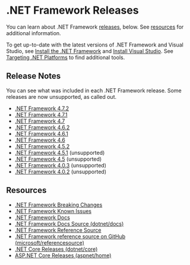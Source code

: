 # .NET Framework Releases

You can learn about .NET Framework [releases](#releases), below. See [resources](#resources) for additional information.

To get up-to-date with the latest versions of .NET Framework and Visual Studio, see [Install the .NET Framework](https://www.microsoft.com/net/framework/versions) and  [Install Visual Studio](https://www.visualstudio.com/vs/). See [Targeting .NET Platforms](https://www.microsoft.com/net/targeting) to find additional tools.

## Release Notes

You can see what was included in each .NET Framework release. Some releases are now unsupported, as called out.

- [.NET Framework 4.7.2](net472/README.md)
- [.NET Framework 4.7.1](net471/README.md)
- [.NET Framework 4.7](net47/README.md)
- [.NET Framework 4.6.2](net462/README.md)
- [.NET Framework 4.6.1](net461/README.md)
- [.NET Framework 4.6](net46/README.md)
- [.NET Framework 4.5.2](net452/README.md)
- [.NET Framework 4.5.1](net451/README.md) (unsupported)
- [.NET Framework 4.5](https://blogs.msdn.microsoft.com/dotnet/2012/08/15/announcing-the-release-of-net-framework-4-5-rtm-product-and-source-code/) (unsupported)
- [.NET Framework 4.0.3](https://blogs.msdn.microsoft.com/dotnet/2012/03/05/update-4-0-3-for-the-microsoft-net-framework-4/) (unsupported)
- [.NET Framework 4.0.2](https://blogs.msdn.microsoft.com/dotnet/2011/10/27/update-4-0-2-for-the-microsoft-net-framework-4/) (unsupported)

## Resources

- [.NET Framework Breaking Changes](../Documentation/compatibility/README.md)
- [.NET Framework Known Issues](../Documentation/KnownIssues/README.md)
- [.NET Framework Docs](https://docs.microsoft.com/dotnet) 
- [.NET Framework Docs Source (dotnet/docs)](https://github.com/dotnet/docs)
- [.NET Framework Reference Source](https://referencesource.microsoft.com/)
- [.NET Framework reference source on GitHub (microsoft/referencesource)](https://github.com/microsoft/referencesource)
- [.NET Core Releases (dotnet/core)](https://github.com/dotnet/core/blob/master/release-notes/README.md)
- [ASP.NET Core Releases (aspnet/home)](https://github.com/aspnet/Home/releases)
